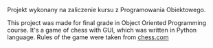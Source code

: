 Projekt wykonany na zaliczenie kursu z Programowania Obiektowego.

This project was made for final grade in Object Oriented Programming course. It's a game of chess with GUI, which was written in Python language. Rules of the game were taken from  [chess.com]


[chess.com]: https://www.chess.com/learn-how-to-play-chess
